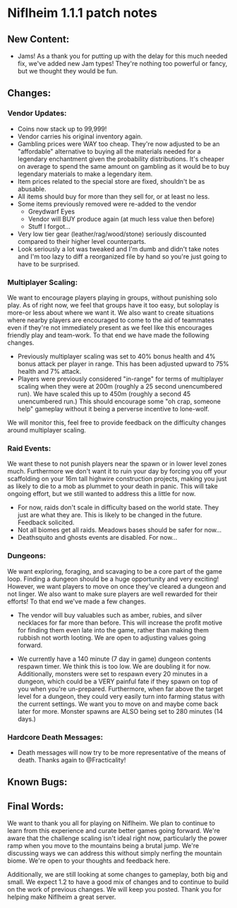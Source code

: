 # Niflheim 1.1.1 patch notes

## New Content:
 - Jams! As a thank you for putting up with the delay for this much needed fix, we've added new Jam types!  They're nothing too powerful or fancy, but we thought they would be fun.
 
## Changes: 
 ### Vendor Updates:
 - Coins now stack up to 99,999!
 - Vendor carries his original inventory again.
 - Gambling prices were WAY too cheap.  They're now adjusted to be an "affordable" alternative to buying all the materials needed for a legendary enchantment given the probability distributions.  It's cheaper on average to spend the same amount on gambling as it would be to buy legendary materials to make a legendary item.
 - Item prices related to the special store are fixed, shouldn't be as abusable.
 - All items should buy for more than they sell for, or at least no less.
 - Some items previously removed were re-added to the vendor
   - Greydwarf Eyes
   - Vendor will BUY produce again (at much less value then before)
   - Stuff I forgot...
 - Very low tier gear (leather/rag/wood/stone) seriously discounted compared to their higher level counterparts.
 - Look seriously a lot was tweaked and I'm dumb and didn't take notes and I'm too lazy to diff a reorganized file by hand so you're just going to have to be surprised.


 ### Multiplayer Scaling:
 We want to encourage players playing in groups, without punishing solo play.  As of right now, we feel that groups have it too easy, but soloplay is more-or less about where we want it.  We also want to create situations where nearby players are encouraged to come to the aid of teammates even if they're not immediately present as we feel like this encourages friendly play and team-work.  To that end we have made the following changes.

 - Previously multiplayer scaling was set to 40% bonus health and 4% bonus attack per player in range.  This has been adjusted upward to 75% health and 7% attack.  
 - Players were previously considered "in-range" for terms of multiplayer scaling when they were at 200m (roughly a 25 second unencumbered run). We have scaled this up to 450m (roughly a second 45 unencumbered run.)  This should encourage some "oh crap, someone help" gameplay without it being a perverse incentive to lone-wolf.
    
We will monitor this, feel free to provide feedback on the difficulty changes around multiplayer scaling.
 
 ### Raid Events:
 We want these to not punish players near the spawn or in lower level zones much.  Furthermore we don't want it to ruin your day by forcing you off your scaffolding on your 16m tall highwire construction projects, making you just as likely to die to a mob as plummet to your death in panic.  This will take ongoing effort, but we still wanted to address this a little for now.

 - For now, raids don't scale in difficulty based on the world state.  They just are what they are.  This is likely to be changed in the future.  Feedback solicited.
 - Not all biomes get all raids.  Meadows bases should be safer for now...
 - Deathsquito and ghosts events are disabled. For now...

 ### Dungeons:
 We want exploring, foraging, and scavaging to be a core part of the game loop.  Finding a dungeon should be a huge opportunity and very exciting!  However, we want players to move on once they've cleared a dungeon and not linger.  We also want to make sure players are well rewarded for their efforts!  To that end we've made a few changes.

 - The vendor will buy valuables such as amber, rubies, and silver necklaces for far more than before.  This will increase the profit motive for finding them even late into the game, rather than making them rubbish not worth looting.  We are open to adjusting values going forward.
 
 - We currently have a 140 minute (7 day in game) dungeon contents respawn timer.  We think this is too low.  We are doubling it for now.  Additionally, monsters were set to respawn every 20 minutes in a dungeon, which could be a VERY painful fate if they spawn on top of you when you're un-prepared.  Furthermore, when far above the target level for a dungeon, they could very easily turn into farming status with the current settings.  We want you to move on and maybe come back later for more.  Monster spawns are ALSO being set to 280 minutes (14 days.)

 ### Hardcore Death Messages:
  - Death messages will now try to be more representative of the means of death.  Thanks again to @Fracticality!

## Known Bugs:

## Final Words:

We want to thank you all for playing on Niflheim.  We plan to continue to learn from this experience and curate better games going forward.  We're aware that the challenge scaling isn't ideal right now, particularly the power ramp when you move to the mountains being a brutal jump.  We're discussing ways we can address this without simply nerfing the mountain biome.  We're open to your thoughts and feedback here.  

Additionally, we are still looking at some changes to gameplay, both big and small.  We expect 1.2 to have a good mix of changes and to continue to build on the work of previous changes.  We will keep you posted.  Thank you for helping make Niflheim a great server.
